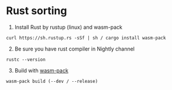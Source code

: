 # Rust sorting

1) Install Rust by rustup (linux) and wasm-pack

```
curl https://sh.rustup.rs -sSf | sh / cargo install wasm-pack
```

2) Be sure you have rust compiler in Nightly channel

```
rustc --version
```

3) Build with [wasm-pack]

```
wasm-pack build (--dev / --release)
```

[wasm-pack]: https://github.com/rustwasm/wasm-pack
